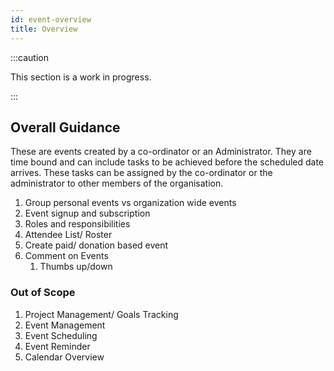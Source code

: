 ```yaml
---
id: event-overview
title: Overview
---
```


:::caution

This section is a work in progress.

:::

## Overall Guidance

These are events created by a co-ordinator or an Administrator. They are time bound and can include tasks to be achieved before the scheduled date arrives. These tasks can be assigned by the co-ordinator or the administrator to other members of the organisation.

1. Group personal events vs organization wide events
2. Event signup and subscription
3. Roles and responsibilities
4. Attendee List/ Roster
5. Create paid/ donation based event
6. Comment on Events 
   1. Thumbs up/down

### Out of Scope

1. Project Management/ Goals Tracking
2. Event Management
3. Event Scheduling
4. Event Reminder
5. Calendar Overview


